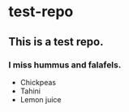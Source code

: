 
# test-repo
## This is a test repo.

### I miss hummus and falafels.

* Chickpeas
* Tahini
* Lemon juice
